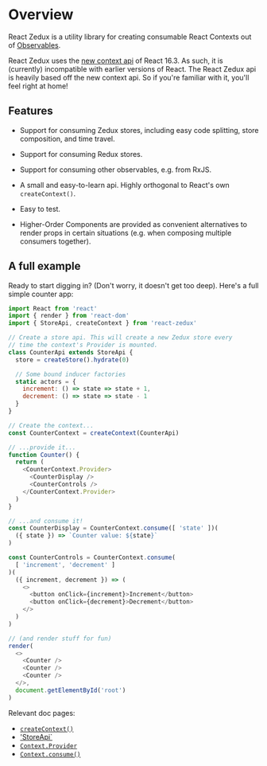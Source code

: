 # Overview

React Zedux is a utility library for creating consumable React Contexts out of [Observables](/types/Observable.md).

React Zedux uses the [new context api](https://github.com/facebook/react/issues/12152) of React 16.3. As such, it is (currently) incompatible with earlier versions of React. The React Zedux api is heavily based off the new context api. So if you're familiar with it, you'll feel right at home!

## Features

- Support for consuming Zedux stores, including easy code splitting, store composition, and time travel.

- Support for consuming Redux stores.

- Support for consuming other observables, e.g. from RxJS.

- A small and easy-to-learn api. Highly orthogonal to React's own `createContext()`.

- Easy to test.

- Higher-Order Components are provided as convenient alternatives to render props in certain situations (e.g. when composing multiple consumers together).

## A full example

Ready to start digging in? (Don't worry, it doesn't get too deep). Here's a full simple counter app:

```js
import React from 'react'
import { render } from 'react-dom'
import { StoreApi, createContext } from 'react-zedux'

// Create a store api. This will create a new Zedux store every
// time the context's Provider is mounted.
class CounterApi extends StoreApi {
  store = createStore().hydrate(0)

  // Some bound inducer factories
  static actors = {
    increment: () => state => state + 1,
    decrement: () => state => state - 1
  }
}

// Create the context...
const CounterContext = createContext(CounterApi)

// ...provide it...
function Counter() {
  return (
    <CounterContext.Provider>
      <CounterDisplay />
      <CounterControls />
    </CounterContext.Provider>
  )
}

// ...and consume it!
const CounterDisplay = CounterContext.consume([ 'state' ])(
  ({ state }) => `Counter value: ${state}`
)

const CounterControls = CounterContext.consume(
  [ 'increment', 'decrement' ]
)(
  ({ increment, decrement }) => (
    <>
      <button onClick={increment}>Increment</button>
      <button onClick={decrement}>Decrement</button>
    </>
  )
)

// (and render stuff for fun)
render(
  <>
    <Counter />
    <Counter />
    <Counter />
  </>,
  document.getElementById('root')
)
```

Relevant doc pages:

- [`createContext()`](/api/createContext.md)
- ['StoreApi`](/api/StoreApi.md)
- [`Context.Provider`](/types/context/Provider.md)
- [`Context.consume()`](/types/context/consume.md)